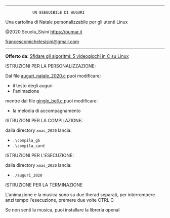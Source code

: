_____________________________________________________________

                UN ESEGUIBILE DI AUGURI

Una cartolina di Natale personalizzabile per gli utenti Linux

@2020 Scuola_Sisini
https://pumar.it

francescomichelesisini@gmail.com
_____________________________________________________________


**Offerto da**: [Sfidare gli algoritmi: 5 videogiochi in C su Linux](https://www.amazon.it/dp/1695109325)

ISTRUZIONI PER LA PERSONALIZZAZIONE:

Dal file [auguri_natale_2020.c](auguri_natale_2020.c) puoi modificare:

- il testo degli auguri
- l'animazione

mentre dal file [gingle_bell.c ](gingle_bell.c ) puoi modificare:

- la melodia di accompagnamento

ISTRUZIONI PER LA COMPILAZIONE:

dalla directory `xmas_2020` lancia:
- `.\compila_gb`
- `.\compila_card`


ISTRUZIONI PER L'ESECUZIONE:

dalla directory `xmas_2020` lancia:
      
- `./auguri_2020`

ISTRUZIONE PER LA TERMINAZIONE

L'animazione e la musica sono su due therad separati, per interrompere anzi tempo l'esecuzione, premere due volte CTRL C

Se non senti la musica, puoi installare la libreria openal
